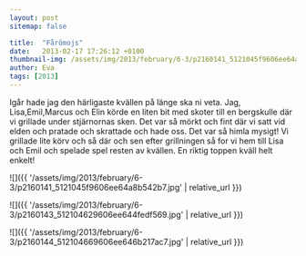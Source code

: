```yaml
---
layout: post
sitemap: false

title:  "Fårömojs"
date:   2013-02-17 17:26:12 +0100
thumbnail-img: /assets/img/2013/february/6-3/p2160141_5121045f9606ee64a8b542b7.jpg
author: Eva
tags: [2013]
---
```


Igår hade jag den härligaste kvällen på länge ska ni veta. Jag, Lisa,Emil,Marcus och Elin körde en liten bit med skoter till en bergskulle där vi grillade under stjärnornas sken. Det var så mörkt och fint där vi satt vid elden och pratade och skrattade och hade oss. Det var så himla mysigt! Vi grillade lite körv och så där och sen efter grillningen så for vi hem till Lisa och Emil och spelade spel resten av kvällen. En riktig toppen kväll helt enkelt!

![]({{ '/assets/img/2013/february/6-3/p2160141_5121045f9606ee64a8b542b7.jpg'  | relative_url }})

![]({{ '/assets/img/2013/february/6-3/p2160143_512104629606ee644fedf569.jpg'  | relative_url }})

![]({{ '/assets/img/2013/february/6-3/p2160144_512104669606ee646b217ac7.jpg'  | relative_url }})

